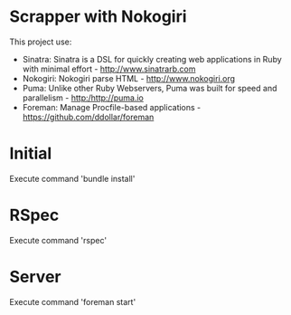 <h1>Scrapper with Nokogiri</h1>

This project use:
<ul>
    <li>Sinatra: Sinatra is a DSL for quickly creating web applications in Ruby with minimal effort - <a href='http://www.sinatrarb.com/'>http://www.sinatrarb.com</a>
    </li>
    <li>Nokogiri: Nokogiri parse HTML - <a href='http://www.nokogiri.org/'>http://www.nokogiri.org</a>
    </li>
    <li>Puma: Unlike other Ruby Webservers, Puma was built for speed and parallelism - <a href='http://puma.io/'>http:/http://puma.io</a>
    </li>
    <li>Foreman: Manage Procfile-based applications - <a href='https://github.com/ddollar/foreman'>https://github.com/ddollar/foreman</a>
    </li>
</ul>

<h1>Initial</h1>
Execute command 'bundle install'

<h1>RSpec</h1>
Execute command 'rspec'

<h1>Server</h1>
Execute command 'foreman start'
